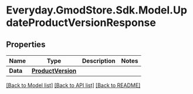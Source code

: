 # Everyday.GmodStore.Sdk.Model.UpdateProductVersionResponse

## Properties

Name | Type | Description | Notes
------------ | ------------- | ------------- | -------------
**Data** | [**ProductVersion**](ProductVersion.md) |  | 

[[Back to Model list]](../README.md#documentation-for-models) [[Back to API list]](../README.md#documentation-for-api-endpoints) [[Back to README]](../README.md)

